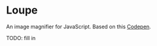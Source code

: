 # Loupe

An image magnifier for JavaScript. Based on this [Codepen](https://codepen.io/pixelacorn/pen/eNObea).

TODO: fill in
